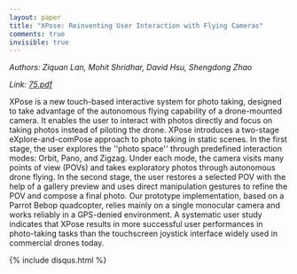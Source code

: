 ```yaml
---
layout: paper
title: "XPose: Reinventing User Interaction with Flying Cameras"
comments: true
invisible: true
---
```


<p class="text-left"><i>Authors: Ziquan Lan, Mohit Shridhar, David Hsu, Shengdong Zhao</i></p>
<p class="text-left"><i>Link: <a href="https://storage.googleapis.com/rss2017-papers/75.pdf">75.pdf</a></i></p>

XPose is a new touch-based interactive system for photo taking, designed to take advantage of the autonomous flying capability of a drone-mounted camera. It enables the user to interact with photos directly and focus on taking photos instead of piloting the drone. XPose introduces a two-stage eXplore-and-comPose approach to photo taking in static scenes. In the first stage, the user explores the ''photo space'' through predefined interaction modes: Orbit, Pano, and Zigzag. Under each mode, the camera visits many points of view (POVs) and takes exploratory photos through autonomous drone flying. In the second stage, the user restores a selected POV with the help of a gallery preview and uses direct manipulation gestures to refine the POV and compose a final photo. Our prototype implementation, based on a Parrot Bebop quadcopter, relies mainly on a single monocular camera and works reliably in a GPS-denied environment. A systematic user study indicates that XPose results in more successful user performances in photo-taking tasks than the touchscreen joystick interface widely used in commercial drones today.

{% include disqus.html %}